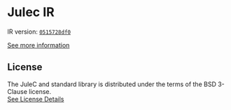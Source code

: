 # Julec IR

IR version: [`0515728df0`](https://github.com/julelang/jule/tree/0515728df0997876be1227aa108660a364cc7b7d)

[See more information](https://manual.jule.dev/getting-started/install-from-source/compile-from-ir.html)

## License

The JuleC and standard library is distributed under the terms of the BSD 3-Clause license. \
[See License Details](./LICENSE)
